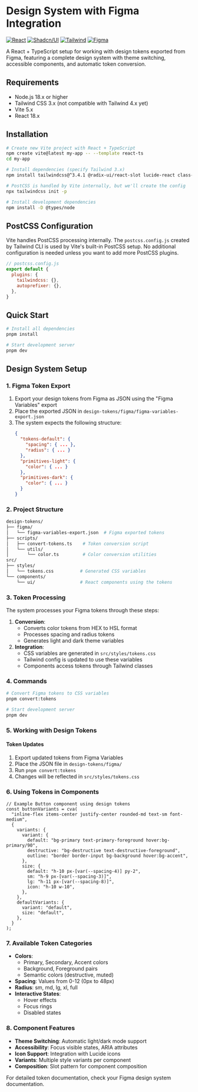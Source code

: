 # Design System with Figma Integration

[![React](https://img.shields.io/badge/React-20232A?style=for-the-badge&logo=react&logoColor=61DAFB)](https://react.dev)
[![Shadcn/UI](https://img.shields.io/badge/shadcn%2Fui-000000?style=for-the-badge&logo=shadcnui&logoColor=white)](https://ui.shadcn.com)
[![Tailwind](https://img.shields.io/badge/Tailwind_CSS-38B2AC?style=for-the-badge&logo=tailwind-css&logoColor=white)](https://tailwindcss.com)
[![Figma](https://img.shields.io/badge/Figma-F24E1E?style=for-the-badge&logo=figma&logoColor=white)](https://www.figma.com)

A React + TypeScript setup for working with design tokens exported from Figma, featuring a complete design system with theme switching, accessible components, and automatic token conversion.

## Requirements

- Node.js 18.x or higher
- Tailwind CSS 3.x (not compatible with Tailwind 4.x yet)
- Vite 5.x
- React 18.x

## Installation

```bash
# Create new Vite project with React + TypeScript
npm create vite@latest my-app -- --template react-ts
cd my-app

# Install dependencies (specify Tailwind 3.x)
npm install tailwindcss@^3.4.1 @radix-ui/react-slot lucide-react class-variance-authority clsx tailwind-merge

# PostCSS is handled by Vite internally, but we'll create the config
npx tailwindcss init -p

# Install development dependencies
npm install -D @types/node
```

## PostCSS Configuration
Vite handles PostCSS processing internally. The `postcss.config.js` created by Tailwind CLI is used by Vite's built-in PostCSS setup. No additional configuration is needed unless you want to add more PostCSS plugins.

```js
// postcss.config.js
export default {
  plugins: {
    tailwindcss: {},
    autoprefixer: {},
  },
}
```

## Quick Start

```bash
# Install all dependencies
pnpm install

# Start development server
pnpm dev
```

## Design System Setup

### 1. Figma Token Export
1. Export your design tokens from Figma as JSON using the "Figma Variables" export
2. Place the exported JSON in `design-tokens/figma/figma-variables-export.json`
3. The system expects the following structure:
   ```json
   {
     "tokens-default": {
       "spacing": { ... },
       "radius": { ... }
     },
     "primitives-light": {
       "color": { ... }
     },
     "primitives-dark": {
       "color": { ... }
     }
   }
   ```

### 2. Project Structure
```bash
design-tokens/
├── figma/
│   └── figma-variables-export.json  # Figma exported tokens
├── scripts/
│   ├── convert-tokens.ts    # Token conversion script
│   └── utils/
│       └── color.ts         # Color conversion utilities
src/
├── styles/
│   └── tokens.css          # Generated CSS variables
└── components/
    └── ui/                 # React components using the tokens
```

### 3. Token Processing
The system processes your Figma tokens through these steps:
1. **Conversion**: 
   - Converts color tokens from HEX to HSL format
   - Processes spacing and radius tokens
   - Generates light and dark theme variables
2. **Integration**: 
   - CSS variables are generated in `src/styles/tokens.css`
   - Tailwind config is updated to use these variables
   - Components access tokens through Tailwind classes

### 4. Commands
```bash
# Convert Figma tokens to CSS variables
pnpm convert:tokens

# Start development server
pnpm dev
```

### 5. Working with Design Tokens

#### Token Updates
1. Export updated tokens from Figma Variables
2. Place the JSON file in `design-tokens/figma/`
3. Run `pnpm convert:tokens`
4. Changes will be reflected in `src/styles/tokens.css`

### 6. Using Tokens in Components

```tsx
// Example Button component using design tokens
const buttonVariants = cva(
  "inline-flex items-center justify-center rounded-md text-sm font-medium",
  {
    variants: {
      variant: {
        default: "bg-primary text-primary-foreground hover:bg-primary/90",
        destructive: "bg-destructive text-destructive-foreground",
        outline: "border border-input bg-background hover:bg-accent",
      },
      size: {
        default: "h-10 px-[var(--spacing-4)] py-2",
        sm: "h-9 px-[var(--spacing-3)]",
        lg: "h-11 px-[var(--spacing-8)]",
        icon: "h-10 w-10",
      },
    },
    defaultVariants: {
      variant: "default",
      size: "default",
    },
  }
);
```

### 7. Available Token Categories
- **Colors**: 
  - Primary, Secondary, Accent colors
  - Background, Foreground pairs
  - Semantic colors (destructive, muted)
- **Spacing**: Values from 0-12 (0px to 48px)
- **Radius**: sm, md, lg, xl, full
- **Interactive States**:
  - Hover effects
  - Focus rings
  - Disabled states

### 8. Component Features
- **Theme Switching**: Automatic light/dark mode support
- **Accessibility**: Focus visible states, ARIA attributes
- **Icon Support**: Integration with Lucide icons
- **Variants**: Multiple style variants per component
- **Composition**: Slot pattern for component composition

For detailed token documentation, check your Figma design system documentation.
